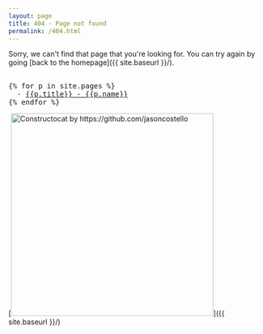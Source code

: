 ```yaml
---
layout: page
title: 404 - Page not found
permalink: /404.html
---
```


Sorry, we can't find that page that you're looking for. You can try again by going [back to the homepage]({{ site.baseurl }}/).

<pre>

{% for p in site.pages %} 
  - <a href='{{p.url | relative_url }}'>{{p.title}} - {{p.name}}</a>
{% endfor %}
</pre>

[<img src="{{ site.baseurl }}/images/404.jpg" alt="Constructocat by https://github.com/jasoncostello" style="width: 400px;"/>]({{ site.baseurl }}/)
